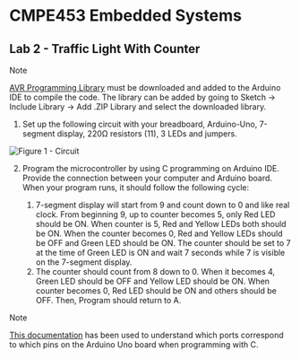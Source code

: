 # CMPE453 Embedded Systems

## Lab 2 - Traffic Light With Counter

> [!NOTE]
> [AVR Programming Library](https://github.com/hexagon5un/AVR-Programming/tree/master/AVR-Programming-Library) must be 
downloaded and added to the Arduino IDE to compile the code. The library can be added by going to 
Sketch -> Include Library -> Add .ZIP Library and select the downloaded library.

1.  Set up the following circuit with your breadboard, Arduino-Uno, 7-segment
display, 220Ω resistors (11), 3 LEDs and jumpers.

![Figure 1 - Circuit](placeholder)

2. Program the microcontroller by using C programming on Arduino IDE.
Provide	the	connection between your computer and Arduino board. When
your program runs, it should follow the following cycle:

    1. 7-segment display will start from 9 and count down to 0 and like real clock.
From beginning 9, up to	counter	becomes	5, only Red	LED	should be ON.
When counter is 5, Red and Yellow LEDs both should be ON. When the
counter	becomes	0, Red and Yellow LEDs should be OFF and Green LED
should be ON. The counter should be set to 7 at the time of Green LED is ON
and wait 7 seconds while 7 is visible on the 7-segment display.
    2. The counter should count from 8	down to	0.	When it	becomes	4, Green LED
should be OFF and Yellow LED should	be ON. When	counter	becomes	0,	Red
LED should be ON and others should be OFF. Then, Program should return
to A.
  
> [!NOTE]
> [This documentation](https://docs.arduino.cc/retired/hacking/software/PortManipulation/) has been used to understand which ports correspond to which pins on the Arduino Uno board when programming with C.
